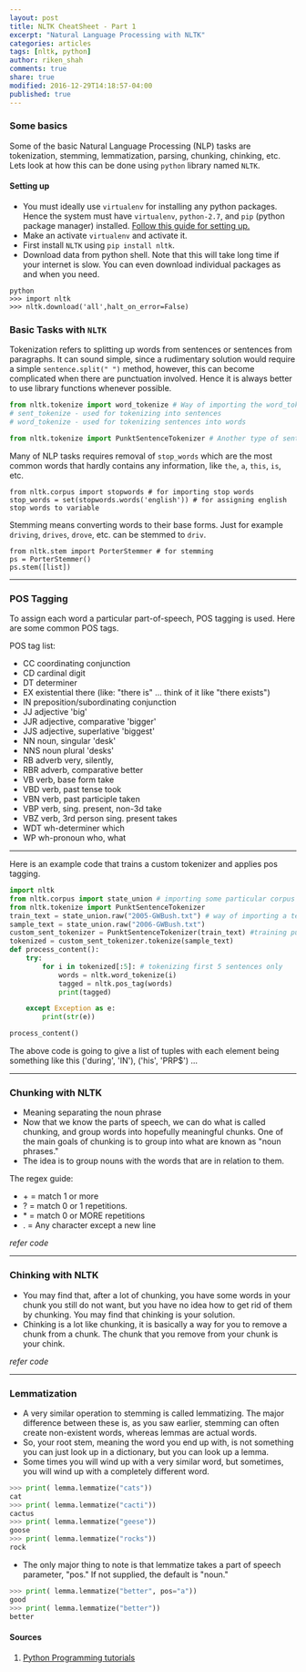 ```yaml
---
layout: post
title: NLTK CheatSheet - Part 1
excerpt: "Natural Language Processing with NLTK"
categories: articles
tags: [nltk, python]
author: riken_shah
comments: true
share: true
modified: 2016-12-29T14:18:57-04:00
published: true
---
```


### Some basics

Some of the basic Natural Language Processing (NLP) tasks are tokenization, stemming, lemmatization, parsing, chunking, chinking, etc. Lets look at how this can be done using `python` library named `NLTK`.

#### Setting up

- You must ideally use `virtualenv` for installing any python packages. Hence the system must have `virtualenv`, `python-2.7`, and `pip` (python package manager) installed. [Follow this guide for setting up.]({{site.url}}/articles/setting-up-python-environment/)
- Make an activate `virtualenv` and activate it.
- First install `NLTK` using `pip install nltk`.
- Download data from python shell. Note that this will take long time if your internet is slow. You can even download individual packages as and when you need.

```
python
>>> import nltk
>>> nltk.download('all',halt_on_error=False)
```

### Basic Tasks with `NLTK`

Tokenization refers to splitting up words from sentences or sentences from paragraphs. It can sound simple, since a rudimentary solution would require a simple `sentence.split(" ")` method, however, this can become complicated when there are punctuation involved. Hence it is always better to use library functions whenever possible.

```python
from nltk.tokenize import word_tokenize # Way of importing the word_tokenizer
# sent_tokenize - used for tokenizing into sentences
# word_tokenize - used for tokenizing sentences into words

from nltk.tokenize import PunktSentenceTokenizer # Another type of sentence tokenizer. This tokenizer is capable of unsupervised machine learning, so you can actually train it on any body of text that you use.
```

Many of NLP tasks requires removal of `stop_words` which are the most common words that hardly contains any information, like `the`, `a`, `this`, `is`, etc.

```
from nltk.corpus import stopwords # for importing stop words
stop_words = set(stopwords.words('english')) # for assigning english stop words to variable
```

Stemming means converting words to their base forms. Just for example `driving`, `drives`, `drove`, etc. can be stemmed to `driv`.

```
from nltk.stem import PorterStemmer # for stemming
ps = PorterStemmer()
ps.stem([list])
``` 
_____________________________________________________________________________

### POS Tagging

To assign each word a particular part-of-speech, POS tagging is used. Here are some common POS tags.

POS tag list:

- CC	coordinating conjunction
- CD	cardinal digit
- DT	determiner
- EX	existential there (like: "there is" ... think of it like "there exists")
- IN	preposition/subordinating conjunction
- JJ	adjective	'big'
- JJR	adjective, comparative	'bigger'
- JJS	adjective, superlative	'biggest'
- NN	noun, singular 'desk'
- NNS	noun plural	'desks'
- RB	adverb	very, silently,
- RBR	adverb, comparative	better
- VB	verb, base form	take
- VBD	verb, past tense	took
- VBN	verb, past participle	taken
- VBP	verb, sing. present, non-3d	take
- VBZ	verb, 3rd person sing. present	takes
- WDT	wh-determiner	which
- WP	wh-pronoun	who, what
_____________________________________________________________________

Here is an example code that trains a custom tokenizer and applies pos tagging.

```python
import nltk
from nltk.corpus import state_union # importing some particular corpus
from nltk.tokenize import PunktSentenceTokenizer 
train_text = state_union.raw("2005-GWBush.txt") # way of importing a text out of corpus 
sample_text = state_union.raw("2006-GWBush.txt")
custom_sent_tokenizer = PunktSentenceTokenizer(train_text) #training punktSentenceTokenizer
tokenized = custom_sent_tokenizer.tokenize(sample_text)
def process_content():
    try:
        for i in tokenized[:5]: # tokenizing first 5 sentences only
            words = nltk.word_tokenize(i)
            tagged = nltk.pos_tag(words)
            print(tagged)

    except Exception as e:
        print(str(e))

process_content()
```

The above code is going to give a list of tuples with each element being something like this 
('during', 'IN'), ('his', 'PRP$') ...

___________________________________________________________________________

### Chunking with NLTK
- Meaning separating the noun phrase 
- Now that we know the parts of speech, we can do what is called chunking, and group words into hopefully meaningful chunks. One of the main goals of chunking is to group into what are known as "noun phrases." 
- The idea is to group nouns with the words that are in relation to them.

The regex guide:

- \+ = match 1 or more
- ? = match 0 or 1 repetitions.
- \* = match 0 or MORE repetitions	  
- . = Any character except a new line

*refer code*

__________________________________

### Chinking with NLTK

- You may find that, after a lot of chunking, you have some words in your chunk you still do not want, but you have no idea how to get rid of them by chunking. You may find that chinking is your solution.
- Chinking is a lot like chunking, it is basically a way for you to remove a chunk from a chunk. The chunk that you remove from your chunk is your chink.

*refer code*

_____________________________________________________________________________________________

### Lemmatization

- A very similar operation to stemming is called lemmatizing. The major difference between these is, as you saw earlier, stemming can often create non-existent words, whereas lemmas are actual words.
- So, your root stem, meaning the word you end up with, is not something you can just look up in a dictionary, but you can look up a lemma.
- Some times you will wind up with a very similar word, but sometimes, you will wind up with a completely different word. 

```python
>>> print( lemma.lemmatize("cats"))
cat
>>> print( lemma.lemmatize("cacti"))
cactus
>>> print( lemma.lemmatize("geese"))
goose
>>> print( lemma.lemmatize("rocks"))
rock
```

- The only major thing to note is that lemmatize takes a part of speech parameter, "pos." If not supplied, the default is "noun." 

```python
>>> print( lemma.lemmatize("better", pos="a"))
good
>>> print( lemma.lemmatize("better"))
better
```

#### Sources

1. <a href="https://pythonprogramming.net/tokenizing-words-sentences-nltk-tutorial/" target="_blank">Python Programming tutorials</a>

